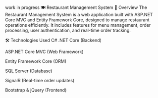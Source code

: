 work in progress 
🍽️ Restaurant Management System
📌 Overview
The Restaurant Management System is a web application built with ASP.NET Core MVC and Entity Framework Core, designed to manage restaurant operations efficiently. It includes features for menu management, order processing, user authentication, and real-time order tracking.

🛠️ Technologies Used
C# .NET Core (Backend)

ASP.NET Core MVC (Web Framework)

Entity Framework Core (ORM)

SQL Server (Database)

SignalR (Real-time order updates)

Bootstrap & jQuery (Frontend)

